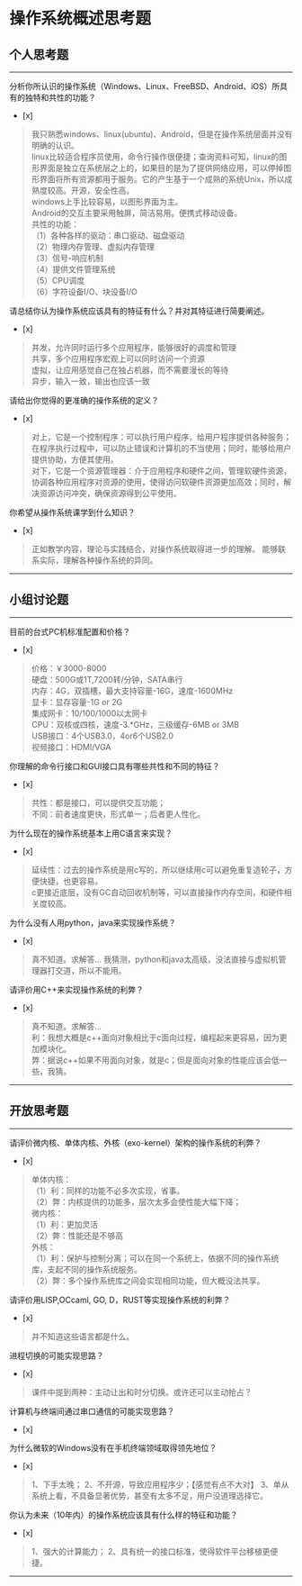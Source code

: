 # 操作系统概述思考题

## 个人思考题

---

分析你所认识的操作系统（Windows、Linux、FreeBSD、Android、iOS）所具有的独特和共性的功能？
- [x] 

> 我只熟悉windows、linux(ubuntu)、Android，但是在操作系统层面并没有明确的认识。  
> linux比较适合程序员使用，命令行操作很便捷；查询资料可知，linux的图形界面是独立在系统层之上的，如果目的是为了提供网络应用，可以停掉图形界面将所有资源都用于服务。它的产生基于一个成熟的系统Unix，所以成熟度较高。开源，安全性高。  
> windows上手比较容易，以图形界面为主。  
> Android的交互主要采用触屏，简洁易用。便携式移动设备。  
> 共性的功能：  
（1）各种各样的驱动：串口驱动、磁盘驱动  
（2）物理内存管理、虚拟内存管理  
（3）信号-响应机制  
（4）提供文件管理系统  
（5）CPU调度  
（6）字符设备I/O、块设备I/O  

请总结你认为操作系统应该具有的特征有什么？并对其特征进行简要阐述。
- [x]  

> 并发，允许同时运行多个应用程序，能够很好的调度和管理  
> 共享，多个应用程序宏观上可以同时访问一个资源  
> 虚拟，让应用感觉自己在独占机器，而不需要漫长的等待  
> 异步，输入一致，输出也应该一致  

请给出你觉得的更准确的操作系统的定义？
- [x]  

> 对上，它是一个控制程序：可以执行用户程序，给用户程序提供各种服务；在程序执行过程中，可以防止错误和计算机的不当使用；同时，能够给用户提供协助，方便其使用。  
> 对下，它是一个资源管理器：介于应用程序和硬件之间，管理软硬件资源，协调各种应用程序对资源的使用，使得访问软硬件资源更加高效；同时，解决资源访问冲突，确保资源得到公平使用。  

你希望从操作系统课学到什么知识？
- [x]

> 正如教学内容，理论与实践结合，对操作系统取得进一步的理解。
> 能够联系实际，理解各种操作系统的异同。

---

## 小组讨论题

---

目前的台式PC机标准配置和价格？
- [x]  

> 价格：￥3000-8000  
> 硬盘：500G或1T,7200转/分钟，SATA串行  
> 内存：4G，双插槽，最大支持容量-16G，速度-1600MHz  
> 显卡：显存容量-1G or 2G  
> 集成网卡：10/100/1000以太网卡  
> CPU：双核或四核，速度-3.*GHz，三级缓存-6MB or 3MB  
> USB接口：4个USB3.0，4or6个USB2.0  
> 视频接口：HDMI/VGA  

你理解的命令行接口和GUI接口具有哪些共性和不同的特征？
- [x]  

> 共性：都是接口，可以提供交互功能；  
> 不同：前者速度更快，形式单一；后者更人性化。  

为什么现在的操作系统基本上用C语言来实现？
- [x]  

> 延续性：过去的操作系统是用c写的，所以继续用c可以避免重复造轮子，方便快捷，也更容易。  
> c更接近底层，没有GC自动回收机制等，可以直接操作内存空间，和硬件相关度较高。  

为什么没有人用python，java来实现操作系统？
- [x]  

> 真不知道。求解答...
> 我猜测，python和java太高级，没法直接与虚拟机管理器打交道，所以不能用。

请评价用C++来实现操作系统的利弊？
- [x]  

> 真不知道。求解答...  
> 利：我想大概是c++面向对象相比于c面向过程，编程起来更容易，因为更加模块化。  
> 弊：据说c++如果不用面向对象，就是c；但是面向对象的性能应该会低一些，我猜。  

---

## 开放思考题

---

请评价微内核、单体内核、外核（exo-kernel）架构的操作系统的利弊？
- [x]  

> 单体内核：  
（1）利：同样的功能不必多次实现，省事。  
（2）弊：内核提供的功能多，层次太多会使性能大幅下降；  
> 微内核：  
（1）利：更加灵活  
（2）弊：性能还是不够高  
> 外核：  
（1）利：保护与控制分离；可以在同一个系统上，依据不同的操作系统库，支起不同的操作系统服务。  
（2）弊：多个操作系统库之间会实现相同功能，但大概没法共享。  

请评价用LISP,OCcaml, GO, D，RUST等实现操作系统的利弊？
- [x]  

>  并不知道这些语言都是什么。

进程切换的可能实现思路？
- [x]  

> 课件中提到两种：主动让出和时分切换。或许还可以主动抢占？ 

计算机与终端间通过串口通信的可能实现思路？
- [x]  

>  

为什么微软的Windows没有在手机终端领域取得领先地位？
- [x]  

> 1、下手太晚；
> 2、不开源，导致应用程序少；【感觉有点不大对】
> 3、单从系统上看，不具备显著优势，甚至有太多不足，用户没道理选择它。

你认为未来（10年内）的操作系统应该具有什么样的特征和功能？
- [x]  

> 1、强大的计算能力；
> 2、具有统一的接口标准，使得软件平台移植更便捷。

---
